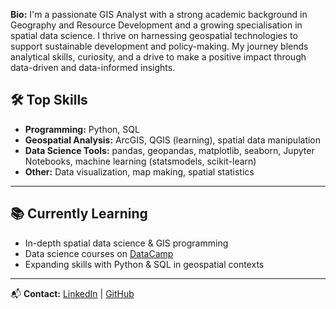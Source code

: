 
**Bio:**
I'm a passionate GIS Analyst with a strong academic background in Geography and Resource Development and a growing specialisation in spatial data science. I thrive on harnessing geospatial technologies to support sustainable development and policy-making. My journey blends analytical skills, curiosity, and a drive to make a positive impact through data-driven and data-informed insights.

## 🛠️ Top Skills

- **Programming:** Python, SQL
- **Geospatial Analysis:** ArcGIS, QGIS (learning), spatial data manipulation
- **Data Science Tools:** pandas, geopandas, matplotlib, seaborn,  Jupyter Notebooks, machine learning (statsmodels, scikit-learn)
- **Other:** Data visualization, map making, spatial statistics

---

## 📚 Currently Learning

- In-depth spatial data science & GIS programming
- Data science courses on [DataCamp](https://www.datacamp.com/)
- Expanding skills with Python & SQL in geospatial contexts

---
📬 **Contact:** [LinkedIn](https://www.linkedin.com/in/godslove-ahortor-5b9b88296) | [GitHub](https://github.com/gekahortor)
